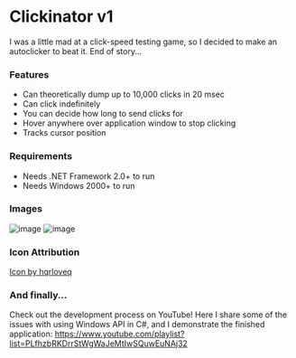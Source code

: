 # Clickinator v1
I was a little mad at a click-speed testing game, so I decided to make an autoclicker to beat it.
End of story...

### Features
- Can theoretically dump up to 10,000 clicks in 20 msec
- Can click indefinitely
- You can decide how long to send clicks for
- Hover anywhere over application window to stop clicking
- Tracks cursor position

### Requirements
- Needs .NET Framework 2.0+ to run
- Needs Windows 2000+ to run

### Images
![image](https://github.com/user-attachments/assets/4e0a007b-a18a-4bba-a38e-ec8782d14bab)
![image](https://github.com/user-attachments/assets/0325026c-2b2c-4030-be51-61883596db15)

### Icon Attribution
<a href="https://www.freepik.com/icon/arrow_14027070#fromView=keyword&page=1&position=6&uuid=4458ccef-9ce3-4760-b5a7-eaed8e14e7a8">Icon by hqrloveq</a>

### And finally...
Check out the development process on YouTube!
Here I share some of the issues with using Windows API in C#, and I demonstrate the finished application: https://www.youtube.com/playlist?list=PLfhzbRKDrrStWgWaJeMtIwSQuwEuNAj32
